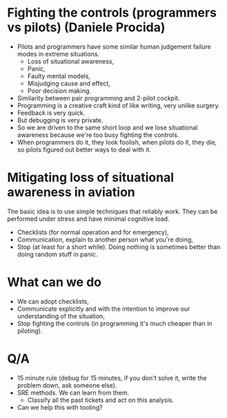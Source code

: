 # Fighting the controls (programmers vs pilots) (Daniele Procida)

- Pilots and programmers have some similar human judgement failure modes in
  extreme situations.
  - Loss of situational awareness,
  - Panic,
  - Faulty mental models,
  - Misjudging cause and effect,
  - Poor decision making.
- Similarity between pair programming and 2-pilot cockpit.
- Programming is a creative craft kind of like writing, very unlike surgery.
- Feedback is very quick.
- But debugging is very private.
- So we are driven to the same short loop and we lose situational awareness
  because we're too busy fighting the controls.
- When programmers do it, they look foolish, when pilots do it, they die, so
  pilots figured out better ways to deal with it.

# Mitigating loss of situational awareness in aviation

The basic idea is to use simple techniques that reliably work. They can be
performed under stress and have minimal cognitive load.

- Checklists (for normal operation and for emergency),
- Communication, explain to another person what you're doing,
- Stop (at least for a short while). Doing nothing is sometimes better than
  doing random stuff in panic.

# What can we do

- We can adopt checklists,
- Communicate explicitly and with the intention to improve our understanding of
  the situation,
- Stop fighting the controls (in programming it's much cheaper than in
  piloting).

# Q/A

- 15 minute rule (debug for 15 minutes, if you don't solve it, write the
  problem down, ask someone else).
- SRE methods. We can learn from them.
  - Classify all the past tickets and act on this analysis.
- Can we help this with tooling?
